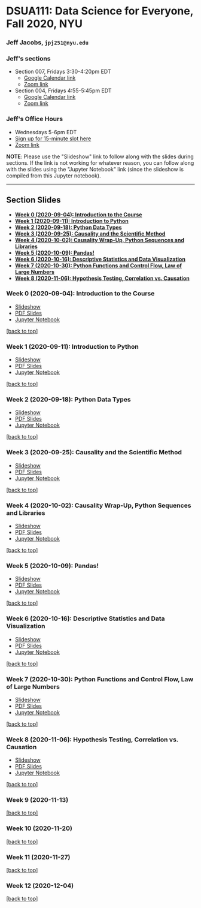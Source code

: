 # DSUA111: Data Science for Everyone, Fall 2020, NYU

### Jeff Jacobs, `jpj251@nyu.edu`

### Jeff's sections

* Section 007, Fridays 3:30-4:20pm EDT
    * [Google Calendar link](https://calendar.google.com/event?action=TEMPLATE&tmeid=NW92YXRzNjJwN3VyZnYydWtxajhnOXM3NGdfMjAyMDA5MTFUMTkzMDAwWiBqam1haWwxMTFAbQ&tmsrc=jjmail111%40gmail.com&scp=ALL)
    * [Zoom link](https://nyu.zoom.us/j/6821254378)
* Section 004, Fridays 4:55-5:45pm EDT
    * [Google Calendar link](https://calendar.google.com/event?action=TEMPLATE&tmeid=MDFmaGpsOTFnc2t1MmUyZWllZjQxaGdzam5fMjAyMDA5MTFUMjA1NTAwWiBqam1haWwxMTFAbQ&tmsrc=jjmail111%40gmail.com&scp=ALL)
    * [Zoom link](https://nyu.zoom.us/j/6821254378)

### Jeff's Office Hours

* Wednesdays 5-6pm EDT
* [Sign up for 15-minute slot here](https://calendar.google.com/calendar/u/0/selfsched?sstoken=UUJBNjZKVE5ubTJvfGRlZmF1bHR8ODI1ODMyODM3N2NlODc0Y2I5MjhlMmUxMzAzMjM1NDA)
* [Zoom link](https://nyu.zoom.us/j/6821254378)

**NOTE**: Please use the "Slideshow" link to follow along with the slides during sections. If the link is not working for whatever reason, you can follow along with the slides using the "Jupyter Notebook" link (since the slideshow is compiled from this Jupyter notebook).

---

## Section Slides

* **[Week 0 (2020-09-04): Introduction to the Course](#week-0-2020-09-04-introduction-to-the-course)**
* **[Week 1 (2020-09-11): Introduction to Python](#week-1-2020-09-11-introduction-to-python)**
* **[Week 2 (2020-09-18): Python Data Types](#week-2-2020-09-18-python-data-types)**
* **[Week 3 (2020-09-25): Causality and the Scientific Method](#week-3-2020-09-25-causality-and-the-scientific-method)**
* **[Week 4 (2020-10-02): Causality Wrap-Up, Python Sequences and Libraries](#week-4-2020-10-02-causality-wrap-up-python-sequences-and-libraries)**
* **[Week 5 (2020-10-09): Pandas!](#week-5-2020-10-09-pandas)**
* **[Week 6 (2020-10-16): Descriptive Statistics and Data Visualization](#week-6-2020-10-16-descriptive-statistics-and-data-visualization)**
* **[Week 7 (2020-10-30): Python Functions and Control Flow, Law of Large Numbers](#week-7-2020-10-30-python-functions-and-control-flow-law-of-large-numbers)**
* **[Week 8 (2020-11-06): Hypothesis Testing, Correlation vs. Causation](#week-8-2020-11-06-hypothesis-testing-correlation-vs-causation)**

### Week 0 (2020-09-04): Introduction to the Course

* [Slideshow](https://jjacobs.me/dsua111-sections/week-00)
* [PDF Slides](Week_00_2020-09-04/Week_00.slides.pdf)
* [Jupyter Notebook](Week_00_2020-09-04/Week_00.ipynb)

[[back to top]](#section-slides)

### Week 1 (2020-09-11): Introduction to Python

* [Slideshow](https://jjacobs.me/dsua111-sections/week-01)
* [PDF Slides](Week_01_2020-09-11/Week_01.slides.pdf)
* [Jupyter Notebook](Week_01_2020-09-11/Week_01.ipynb)

[[back to top]](#section-slides)

### Week 2 (2020-09-18): Python Data Types

* [Slideshow](https://jjacobs.me/dsua111-sections/week-02)
* [PDF Slides](Week_02_2020-09-18/Week_02.slides.pdf)
* [Jupyter Notebook](Week_02_2020-09-18/Week_02.ipynb)

[[back to top]](#section-slides)

### Week 3 (2020-09-25): Causality and the Scientific Method

* [Slideshow](https://jjacobs.me/dsua111-sections/week-03)
* [PDF Slides](Week_03_2020-09-25/Week_03.slides.pdf)
* [Jupyter Notebook](Week_03_2020-09-25/Week_03.ipynb)

[[back to top]](#section-slides)

### Week 4 (2020-10-02): Causality Wrap-Up, Python Sequences and Libraries

* [Slideshow](https://jjacobs.me/dsua111-sections/week-04)
* [PDF Slides](Week_04_2020-10-02/Week_04.slides.pdf)
* [Jupyter Notebook](Week_04_2020-10-02/Week_04.ipynb)

[[back to top]](#section-slides)

### Week 5 (2020-10-09): Pandas!

* [Slideshow](https://jjacobs.me/dsua111-sections/week-05)
* [PDF Slides](Week_05_2020-10-09/Week_05.slides.pdf)
* [Jupyter Notebook](Week_05_2020-10-09/Week_05.ipynb)

[[back to top]](#section-slides)

### Week 6 (2020-10-16): Descriptive Statistics and Data Visualization

* [Slideshow](https://jjacobs.me/dsua111-sections/week-06)
* [PDF Slides](Week_06_2020-10-16/Week_06.slides.pdf)
* [Jupyter Notebook](Week_06_2020-10-16/Week_06.ipynb)

[[back to top]](#section-slides)

### Week 7 (2020-10-30): Python Functions and Control Flow, Law of Large Numbers

* [Slideshow](https://jjacobs.me/dsua111-sections/week-07)
* [PDF Slides](Week_07_2020-10-30/Week_07.slides.pdf)
* [Jupyter Notebook](Week_07_2020-10-30/Week_07.ipynb)

[[back to top]](#section-slides)

### Week 8 (2020-11-06): Hypothesis Testing, Correlation vs. Causation

* [Slideshow](https://jjacobs.me/dsua111-sections/week-08)
* [PDF Slides](Week_08_2020-11-06/Week_08.slides.pdf)
* [Jupyter Notebook](Week_08_2020-11-06/Week_08.ipynb)

[[back to top]](#section-slides)

### Week 9 (2020-11-13)

[[back to top]](#section-slides)

### Week 10 (2020-11-20)

[[back to top]](#section-slides)

### Week 11 (2020-11-27)

[[back to top]](#section-slides)

### Week 12 (2020-12-04)

[[back to top]](#section-slides)
